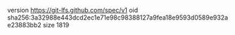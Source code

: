 version https://git-lfs.github.com/spec/v1
oid sha256:3a32988e443dcd2ec1e71e98c98388127a9fea18e9593d0589e932ae23883bb2
size 1819
